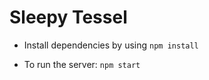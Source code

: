 Sleepy Tessel
=============
* Install dependencies by using `npm install`

* To run the server: `npm start`